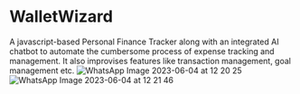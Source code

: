 # WalletWizard
 A javascript-based Personal Finance Tracker along with an integrated AI chatbot 
to automate the cumbersome process of expense tracking and management. It also improvises 
features like transaction management, goal management etc.
![WhatsApp Image 2023-06-04 at 12 20 25](https://github.com/Shatakshi127/WalletWizard/assets/107629085/f3527b8c-ddca-4284-8467-c8f0764031cf)
![WhatsApp Image 2023-06-04 at 12 21 46](https://github.com/Shatakshi127/WalletWizard/assets/107629085/6f67d2f5-d4eb-43ab-bddf-9d5df88dd97c)
